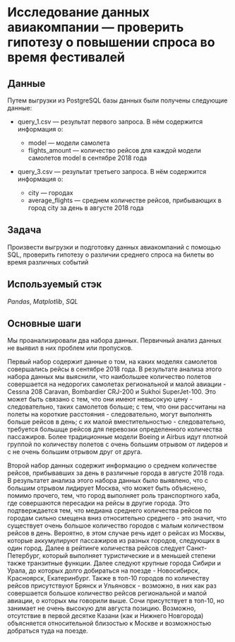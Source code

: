 # Исследование данных авиакомпании — проверить гипотезу о повышении спроса во время фестивалей


## Данные

Путем выгрузки из PostgreSQL базы данных были получены следующие данные:
- query_1.csv — результат первого запроса. В нём содержится информация о:
	- model — модели самолета
	- flights_amount — количество рейсов для каждой модели самолетов model в сентябре 2018 года

- query_3.csv — результат третьего запроса. В нём содержится информация о:
	- city — городах
	- average_flights — среднем количестве рейсов, прибывающих в город city за день в августе 2018 года
## Задача

Произвести выгрузки и подготовку данных авиакомпаний с помощью SQL, проверить гипотезу о различии среднего спроса на билеты во время различных событий

## Используемый стэк
*Pandas*, *Matplotlib*, *SQL*

## Основные шаги

<p>Мы проанализировали два набора данных. Первичный анализ данных не выявил в них проблем или пропусков.
<p>Первый набор содержит данные о том, на каких моделях самолетов совершались рейсы в сентябре 2018 года. В результате анализа этого набора данных мы выяснили, что наибольшее количество полетов совершается на недорогих самолетах региональной и малой авиации - Cessna 208 Caravan, Bombardier CRJ-200 и Sukhoi SuperJet-100. Это может быть связано с тем, что они имеют невысокую цену - следовательно, таких самолетов больше; с тем, что они рассчитаны на полеты на короткие расстояния - следовательно, могут выполнять больше рейсов в день; с их малой вместительностью - следовательно, требуется большще рейсов для перевозки определенного количества пассажиров. Более традиционные модели Boeing и Airbus идут плотной группой по количеству полетов с очень большим отрывом от лидеров и с не очень большим отрывом друг от друга. 
<p>Второй набор данных содержит информацию о среднем количестве рейсов, прибывавших за день в различные города в августе 2018 года. В результатет анализа этого набора данных было выявлено, что с большим отрывом лидирует Москва, что может быть объяснено, помимо прочего, тем, что город выполняет роль транспортного хаба, где совершаются пересадки на рейсы в другие города. Это подтверждается тем, что медиана среднего количества рейсов по городам сильно смещена вниз относительно среднего - это значит, что существует очень большое количество городов с малым количеством рейсов в день. Вероятно, в этом случае речь идет о рейсах из Москвы, которые аккумулируют пассажиров из разных городов, следующих в один город. Далее в рейтинге количества рейсов следует Санкт-Петербург, который выполняет туристические и в меньшей степени также транзитные функции. Далее следуют крупные города Сибири и Урала, до которых долго добираться на поезде - Новосибирск, Красноярск, Екатеринбург. Также в топ-10 городов по количеству рейсов присутствуют Брянск и Ульяновск - возможно, в них как раз совершается большое количество рейсов региональной и малой авиации, о которых мы говорили выше. Сочи присутствует в топ-10, но занимает не очень высокую для августа позицию.
Возможно, отсутствие в первой десятке Казани (как и Нижнего Новгорода) объясняется относительной близостью к Москве и возможностью добраться туда на поезде.